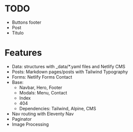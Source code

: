 # TODO
- Buttons footer
- Post
- Titulo

# Features
- Data: structures with _data/*.yaml files and Netlify CMS
- Posts: Markdown pages/posts with Tailwind Typography
- Forms: Netlify Forms Contact
- Base: 
    - Navbar, Hero, Footer
    - Modals: Menu, Contact
    - Index
    - 404
    - Dependencies: Tailwind, Alpine, CMS
- Nav routing with Eleventy Nav
- Paginator
- Image Processing